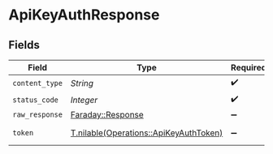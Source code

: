 # ApiKeyAuthResponse


## Fields

| Field                                                                                | Type                                                                                 | Required                                                                             | Description                                                                          |
| ------------------------------------------------------------------------------------ | ------------------------------------------------------------------------------------ | ------------------------------------------------------------------------------------ | ------------------------------------------------------------------------------------ |
| `content_type`                                                                       | *String*                                                                             | :heavy_check_mark:                                                                   | N/A                                                                                  |
| `status_code`                                                                        | *Integer*                                                                            | :heavy_check_mark:                                                                   | N/A                                                                                  |
| `raw_response`                                                                       | [Faraday::Response](https://www.rubydoc.info/gems/faraday/Faraday/Response)          | :heavy_minus_sign:                                                                   | N/A                                                                                  |
| `token`                                                                              | [T.nilable(Operations::ApiKeyAuthToken)](../../models/operations/apikeyauthtoken.md) | :heavy_minus_sign:                                                                   | Successful authentication.                                                           |
